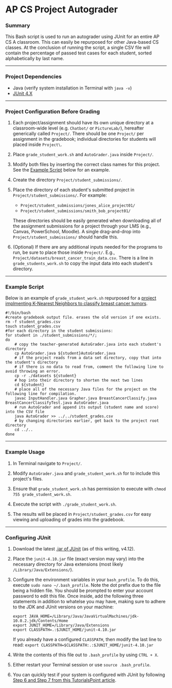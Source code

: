 # AP CS Project Autograder
### Summary
This Bash script is used to run an autograder using JUnit for an entire AP CS A classroom. This can easily be repurposed for other Java-based CS classes. At the conclusion of running the script, a single CSV file will contain the percentage of passed test cases for each student, sorted alphabetically by last name. 
___________

### Project Dependencies 
* Java (verify system installation in Terminal with `java -v`)
* [JUnit 4.X](https://junit.org/junit4/)
_______

### Project Configuration Before Grading
1. Each project/assignment should have its own unique directory at a classroom-wide level (e.g. `Chatbot/` or `PictureLab/`), hereafter generically called `Project/`. There should be one `Project/` per assignment in the gradebook; individual directories for students will placed inside `Project\`. 

2. Place `grade_student_work.sh` and `AutoGrader.java` inside `Project/`.

3. Modify both files by inserting the correct class names for this project. See the [Example Script](#example-script) below for an example. 

4. Create the directory `Project/student_submissions/`. 

5. Place the directory of each student's submitted project in `Project/student_submissions/`. For example:
   - `Project/student_submissions/jones_alice_project01/`
   - `Project/student_submissions/smith_bob_project01/`

    These directories should be easily generated when downloading all of the assignment submissions for a project through your LMS (e.g., Canvas, PowerSchool, Moodle). A single drag-and-drop into `Project/student_submissions/` should handle this.

6. (Optional) If there are any additional inputs needed for the programs to run, be sure to place those inside `Project/`. E.g., `Project/datasets/breast_cancer_train_data.csv`. There is a line in `grade_students_work.sh` to copy the input data into each student's directory. 

___

### Example Script 
Below is an example of `grade_student_work.sh` repurposed for a [project implmenting K-Nearest Neighbors to classify breast cancer tumors](https://github.com/ianframe/BreastCancerClassifier). 
```
#!/bin/bash
#create gradebook output file. erases the old version if one exists. 
rm -f student_grades.csv
touch student_grades.csv
#for each directory in the student submissions:
for student in ./student_submissions/*/; 
do
	# copy the teacher-generated AutoGrader.java into each student's directory
	cp AutoGrader.java ${student}AutoGrader.java
	# if the project reads from a data set directory, copy that into the student's directory
	# if there is no data to read from, comment the following line to avoid throwing an error.
	cp -r ./datasets ${student}
	# hop into their directory to shorten the next two lines
	cd ${student}
	# place all of the necessary Java files for the project on the following line for compilation. 
	javac InputHandler.java Grapher.java BreastCancerClassify.java BreastCancerClassifyTest.java AutoGrader.java
	# run AutoGrader and append its output (student name and score) into the CSV file 
	java AutoGrader >> ../../student_grades.csv
	# by changing directories earlier, get back to the project root directory
	cd ../..
done
```
___
### Example Usage
1. In Terminal navigate to `Project/`. 

2. Modify `AutoGrader.java` and `grade_student_work.sh` for to include this project's files.

3. Ensure that `grade_student_work.sh` has permission to execute with `chmod 755 grade_student_work.sh`. 

4. Execute the script with `./grade_student_work.sh`. 

5. The results will be placed in `Project/student_grades.csv` for easy viewing and uploading of grades into the gradebook. 
___

### Configuring JUnit 
1. Download the latest [.jar of JUnit](http://sourceforge.net/project/showfiles.php?group_id=15278) (as of this writing, v4.12). 

2. Place the `junit-4.10.jar` file (exact version may vary) into the necessary directory for Java extensions (most likely `/Library/Java/Extensions/`).

3. Configure the environment variables in your `bash_profile`. To do this, execute `sudo nano ~/.bash_profile`. Note the dot prefix due to the file being a hidden file. You should be prompted to enter your account password to edit this file. Once inside, add the following three statements in addition to whatelse you may have, making sure to adhere to the JDK and JUnit versions on your machine:

    ```
    export JAVA_HOME=/Library/Java/JavaVirtualMachines/jdk-10.0.2.jdk/Contents/Home 
    export JUNIT_HOME=/Library/Java/Extensions
    export CLASSPATH=.:$JUNIT_HOME/junit-4.10.jar
    ```

	If you already have a configured `CLASSPATH`, then modify the last line to read:
    `export CLASSPATH=$CLASSPATH:.:$JUNIT_HOME/junit-4.10.jar`
    

4. Write the contents of this file out to `.bash_profile` by using `CTRL + X`. 

5. Either restart your Terminal session or use `source .bash_profile`. 

6. You can quickly test if your system is configured with JUnit by following [Step 6 and Step 7 from this TutorialsPoint article](https://www.tutorialspoint.com/junit/junit_environment_setup.htm).


